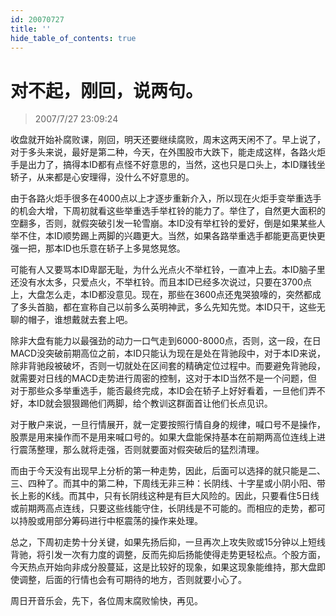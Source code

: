 ```yaml
---
id: 20070727 
title: ''
hide_table_of_contents: true
---
```


# 对不起，刚回，说两句。

> 2007/7/27 23:09:24

<div style={{color: '#FF0000', fontWeight: '500'}}>

收盘就开始补腐败课，刚回，明天还要继续腐败，周末这两天闲不了。早上说了，对于多头来说，最好是第二种，今天，在外围股市大跌下，能走成这样，各路火炬手是出力了，搞得本ID都有点怪不好意思的，当然，这也只是口头上，本ID赚钱坐轿子，从来都是心安理得，没什么不好意思的。
 
由于各路火炬手很多在4000点以上才逐步重新介入，所以现在火炬手变举重选手的机会大增，下周初就看这些举重选手举杠铃的能力了。举住了，自然更大面积的空翻多，否则，就假突破引发一轮雪崩。本ID没有举杠铃的爱好，倒是如果某些人举不住，本ID顺势踢上两脚的兴趣更大。当然，如果各路举重选手都能更高更快更强一把，那本ID也乐意在轿子上多晃悠晃悠。
 
可能有人又要骂本ID卑鄙无耻，为什么光点火不举杠铃，一直冲上去。本ID脑子里还没有水太多，只爱点火，不举杠铃。而且本ID已经多次说过，只要在3700点上，大盘怎么走，本ID都没意见。现在，那些在3600点还鬼哭狼嚎的，突然都成了多头首脑，都在宣称自己以前多么英明神武，多么先知先觉。本ID只干，这些无聊的帽子，谁想戴就去套上吧。
 
除非大盘有能力以最强劲的动力一口气走到6000-8000点，否则，这一段，在日MACD没突破前期高位之前，本ID只能认为现在是处在背驰段中，对于本ID来说，除非背驰段被破坏，否则一切就处在区间套的精确定位过程中。而要避免背驰段，就需要对日线的MACD走势进行周密的控制，这对于本ID当然不是一个问题，但对于那些众多举重选手，能否最终完成，本ID会在轿子上好好看着，一旦他们弄不好，本ID就会狠狠踢他们两脚，给个教训这群面首让他们长点见识。
 
对于散户来说，一旦行情展开，就一定要按照行情自身的规律，喊口号不是操作，股票是用来操作而不是用来喊口号的。如果大盘能保持基本在前期两高位连线上进行震荡整理，那么就将走强，否则就要面对假突破后的猛烈清理。
 
而由于今天没有出现早上分析的第一种走势，因此，后面可以选择的就只能是二、三、四种了。而其中的第二种，下周线无非三种：长阴线、十字星或小阴小阳、带长上影的K线。而其中，只有长阴线这种是有巨大风险的。因此，只要看住5日线或前期两高点连线，只要这些线能守住，长阴线是不可能的。而相应的走势，都可以持股或用部分筹码进行中枢震荡的操作来处理。
 
总之，下周初走势十分关键，如果先扬后抑，一旦再次上攻失败或15分钟以上短线背驰，将引发一次有力度的调整，反而先抑后扬能使得走势更轻松点。个股方面，今天热点开始向非成分股蔓延，这是比较好的现象，如果这现象能维持，那大盘即使调整，后面的行情也会有可期待的地方，否则就要小心了。
 
周日开音乐会，先下，各位周末腐败愉快，再见。

</div>